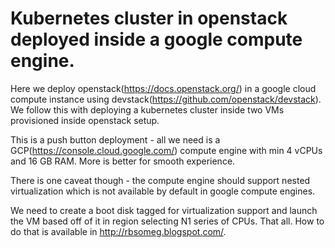 # Kubernetes cluster in openstack deployed inside a google compute engine.

Here we deploy openstack(https://docs.openstack.org/) in a google cloud compute instance using devstack(https://github.com/openstack/devstack). We follow this with deploying a kubernetes cluster inside two VMs provisioned inside openstack setup.

This is a push button deployment - all we need is a GCP(https://console.cloud.google.com/) compute engine with min 4 vCPUs and 16 GB RAM. More is better for smooth experience. 

There is one caveat though - the compute engine should support nested virtualization which is not available by default in google compute engines. 

We need to create a boot disk tagged for virtualization support and launch the VM based off of it in region selecting N1 series of CPUs. That all. How to do that is available in http://rbsomeg.blogspot.com/.
